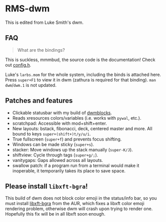# RMS-dwm
This is edited from Luke Smith's dwm.

## FAQ

> What are the bindings?

This is suckless, mmmbud, the source code is the documentation! Check out [config.h](config.h).

Luke's `larbs.mom` for the whole system, including the binds is attached here.
Press `super+F1` to view it in dwm (zathura is required for that binding).
`man dwm`/`dwm.1` is not updated.

## Patches and features

- Clickable statusbar with my build of [dwmblocks](https://github.com/RiadShourov/RMS-dwmblocks).
- Reads xresources colors/variables (i.e. works with `pywal`, etc.).
- scratchpad: Accessible with mod+shift+enter.
- New layouts: bstack, fibonacci, deck, centered master and more. All bound to keys `super+(shift+)t/y/u/i`.
- True fullscreen (`super+f`) and prevents focus shifting.
- Windows can be made sticky (`super+s`).
- stacker: Move windows up the stack manually (`super-K/J`).
- shiftview: Cycle through tags (`super+g/;`).
- vanitygaps: Gaps allowed across all layouts.
- swallow patch: if a program run from a terminal would make it inoperable, it temporarily takes its place to save space.

## Please install `libxft-bgra`!

This build of dwm does not block color emoji in the status/info bar, so you must install [libxft-bgra](https://aur.archlinux.org/packages/libxft-bgra/) from the AUR, which fixes a libxft color emoji rendering problem, otherwise dwm will crash upon trying to render one. Hopefully this fix will be in all libxft soon enough.
